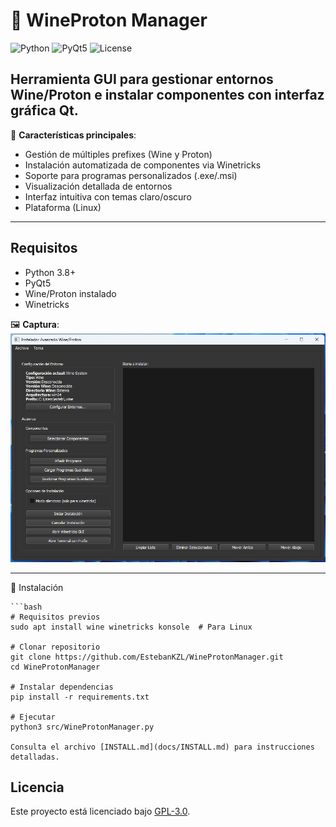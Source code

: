 # 🍷 WineProton Manager  

![Python](https://img.shields.io/badge/python-3.8+-blue.svg)
![PyQt5](https://img.shields.io/badge/PyQt5-5.15+-green.svg)
![License](https://img.shields.io/badge/license-GPLv3-orange.svg)

## **Herramienta GUI para gestionar entornos Wine/Proton e instalar componentes con interfaz gráfica Qt.**  

🔧 **Características principales**:  
- Gestión de múltiples prefixes (Wine y Proton)  
- Instalación automatizada de componentes via Winetricks  
- Soporte para programas personalizados (.exe/.msi)
- Visualización detallada de entornos  
- Interfaz intuitiva con temas claro/oscuro
- Plataforma (Linux)  

---
## Requisitos
- Python 3.8+
- PyQt5
- Wine/Proton instalado
- Winetricks

🖼️ **Captura**:  
![Screenshot](docs/screenshot.png)

---
🚀 Instalación  

    ```bash
    # Requisitos previos
    sudo apt install wine winetricks konsole  # Para Linux
    
    # Clonar repositorio
    git clone https://github.com/EstebanKZL/WineProtonManager.git
    cd WineProtonManager
    
    # Instalar dependencias
    pip install -r requirements.txt
    
    # Ejecutar
    python3 src/WineProtonManager.py
    
    Consulta el archivo [INSTALL.md](docs/INSTALL.md) para instrucciones detalladas.

## Licencia
Este proyecto está licenciado bajo [GPL-3.0](LICENSE).
